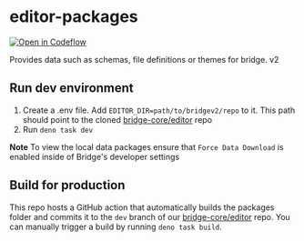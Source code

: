 # editor-packages

<a href="https://pr.new/github.com/bridge-core/editor-packages" target="_blank">
<img alt="Open in Codeflow" src="https://developer.stackblitz.com/img/open_in_codeflow_small.svg" >
</a>

Provides data such as schemas, file definitions or themes for bridge. v2

## Run dev environment

1. Create a .env file. Add `EDITOR_DIR=path/to/bridgev2/repo` to it. This path should point to the cloned [bridge-core/editor](https://github.com/bridge-core/editor) repo
2. Run `deno task dev`

**Note**
To view the local data packages ensure that `Force Data Download` is enabled inside of Bridge's developer settings

## Build for production

This repo hosts a GitHub action that automatically builds the packages folder and commits it to the `dev` branch of our [bridge-core/editor](https://github.com/bridge-core/editor) repo. You can manually trigger a build by running `deno task build`.
